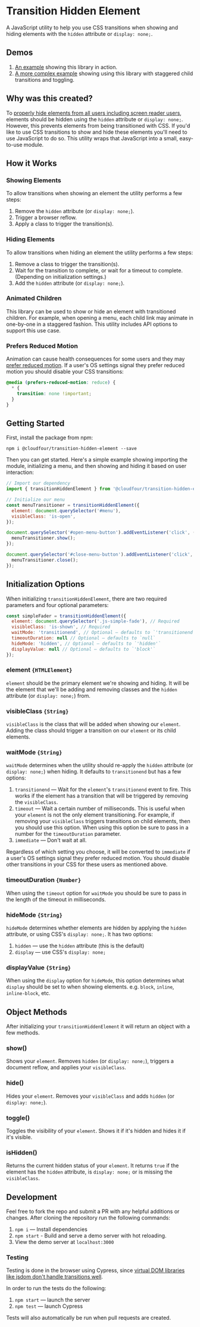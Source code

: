# Transition Hidden Element

A JavaScript utility to help you use CSS transitions when showing and hiding elements with the `hidden` attribute or `display: none;`.

## Demos

1. [An example](https://codepen.io/phebert/pen/yLybwWY) showing this library in action.
2. [A more complex example](https://codepen.io/phebert/pen/QWwONMy) showing using this library with staggered child transitions and toggling.

## Why was this created?

To [properly hide elements from all users including screen reader users](https://cloudfour.com/thinks/see-no-evil-hidden-content-and-accessibility/), elements should be hidden using the `hidden` attribute or `display: none;`. However, this prevents elements from being transitioned with CSS. If you'd like to use CSS transitions to show and hide these elements you'll need to use JavaScript to do so. This utility wraps that JavaScript into a small, easy-to-use module. 

## How it Works

### Showing Elements

To allow transitions when showing an element the utility performs a few steps:

1. Remove the `hidden` attribute (or `display: none;`).
2. Trigger a browser reflow.
3. Apply a class to trigger the transition(s).

### Hiding Elements

To allow transitions when hiding an element the utility performs a few steps:

1. Remove a class to trigger the transition(s). 
2. Wait for the transition to complete, or wait for a timeout to complete. (Depending on initialization settings.)
3. Add the `hidden` attribute (or `display: none;`).

### Animated Children

This library can be used to show or hide an element with transitioned children. For example, when opening a menu, each child link may animate in one-by-one in a staggered fashion. This utility includes API options to support this use case.

### Prefers Reduced Motion

Animation can cause health consequences for some users and they may [prefer reduced motion](https://developers.google.com/web/updates/2019/03/prefers-reduced-motion). If a user's OS settings signal they prefer reduced motion you should disable your CSS transitions:

```css
@media (prefers-reduced-motion: reduce) {
  * {
    transition: none !important;
  }
}
```

## Getting Started

First, install the package from npm: 

```
npm i @cloudfour/transition-hidden-element --save
```

Then you can get started. Here's a simple example showing importing the module, initializing a menu, and then showing and hiding it based on user interaction:

```js
// Import our dependency
import { transitionHiddenElement } from '@cloudfour/transition-hidden-element';

// Initialize our menu
const menuTransitioner = transitionHiddenElement({
  element: document.querySelector('#menu'),
  visibleClass: 'is-open',
});

document.querySelector('#open-menu-button').addEventListener('click', () => {
  menuTransitioner.show();
});

document.querySelector('#close-menu-button').addEventListener('click', () => {
  menuTransitioner.close();
});
```

## Initialization Options

When initializing `transitionHiddenElement`, there are two required parameters and four optional parameters:

```js
const simpleFader = transitionHiddenElement({
  element: document.querySelector('.js-simple-fade'), // Required
  visibleClass: 'is-shown', // Required
  waitMode: 'transitionend', // Optional — defaults to `'transitionend'`
  timeoutDuration: null // Optional — defaults to `null`
  hideMode: 'hidden', // Optional — defaults to `'hidden'`
  displayValue: null // Optional — defaults to `'block'`
});
```

### element `{HTMLElement}`

`element` should be the primary element we're showing and hiding. It will be the element that we'll be adding and removing classes and the `hidden` attribute (or `display: none;`) from.

### visibleClass `{String}`

`visibleClass` is the class that will be added when showing our `element`. Adding the class should trigger a transition on our `element` or its child elements.

### waitMode `{String}`

`waitMode` determines when the utility should re-apply the `hidden` attribute (or `display: none;`) when hiding. It defaults to `transitionend` but has a few options:

1. `transitionend` — Wait for the `element`'s `transitionend` event to fire. This works if the element has a transition that will be triggered by removing the `visibleClass`.
2. `timeout` — Wait a certain number of milliseconds. This is useful when your `element` is not the only element transitioning. For example, if removing your `visibleClass` triggers transitions on child elements, then you should use this option. When using this option be sure to pass in a number for the `timeoutDuration` parameter.
3. `immediate` — Don't wait at all. 

Regardless of which setting you choose, it will be converted to `immediate` if a user's OS settings signal they prefer reduced motion. You should disable other transitions in your CSS for these users as mentioned above.

### timeoutDuration `{Number}`

When using the `timeout` option for `waitMode` you should be sure to pass in the length of the timeout in milliseconds.

### hideMode `{String}`

`hideMode` determines whether elements are hidden by applying the `hidden` attribute, or using CSS's `display: none;`. It has two options:

1. `hidden` — use the `hidden` attribute (this is the default)
1. `display` — use CSS's `display: none;`

### displayValue `{String}`

When using the `display` option for `hideMode`, this option determines what `display` should be set to when showing elements. e.g. `block`, `inline`, `inline-block`, etc.

## Object Methods

After initializing your `transitionHiddenElement` it will return an object with a few methods.

### show()

Shows your `element`. Removes `hidden`  (or `display: none;`), triggers a document reflow, and applies your `visibleClass`.

### hide()

Hides your `element`. Removes your `visibleClass` and adds `hidden` (or `display: none;`).

### toggle()

Toggles the visibility of your `element`. Shows it if it's hidden and hides it if it's visible.

### isHidden()

Returns the current hidden status of your `element`. It returns `true` if the element has the `hidden` attribute, is `display: none;` or is missing the `visibleClass`.

## Development

Feel free to fork the repo and submit a PR with any helpful additions or changes. After cloning the repository run the following commands:

1. `npm i` — Install dependencies
2. `npm start` - Build and serve a demo server with hot reloading.
3. View the demo server at `localhost:3000`

### Testing

Testing is done in the browser using Cypress, since [virtual DOM libraries like jsdom don't handle transitions well](https://github.com/jsdom/jsdom/issues/1781).

In order to run the tests do the following:

1. `npm start` — launch the server
2. `npm test` — launch Cypress

Tests will also automatically be run when pull requests are created.
